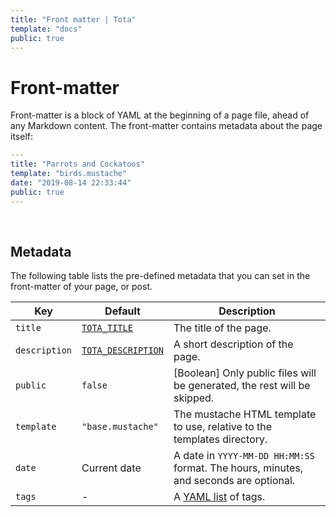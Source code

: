 ```yaml
---
title: "Front matter | Tota"
template: "docs"
public: true
---
```


# Front-matter

Front-matter is a block of YAML at the beginning of a page file, ahead of any Markdown content. The front-matter contains metadata about the page itself:

```yaml
---
title: "Parrots and Cockatoos"
template: "birds.mustache"
date: "2019-08-14 22:33:44"
public: true
---

```

<br>

## Metadata

The following table lists the pre-defined metadata that you can set in the front-matter of your page, or post.

| Key           | Default                                                             | Description                                                                           |
| ------------- | ------------------------------------------------------------------- | ------------------------------------------------------------------------------------- |
| `title`       | [`TOTA_TITLE`](http://localhost:5000/docs/configuration#site)       | The title of the page.                                                                |
| `description` | [`TOTA_DESCRIPTION`](http://localhost:5000/docs/configuration#site) | A short description of the page.                                                      |
| `public`      | `false`                                                             | [Boolean] Only public files will be generated, the rest will be skipped.              |
| `template`    | `"base.mustache"`                                                   | The mustache HTML template to use, relative to the templates directory.               |
| `date`        | Current date                                                        | A date in `YYYY-MM-DD HH:MM:SS` format. The hours, minutes, and seconds are optional. |
| `tags`        | -                                                                   | A [YAML list](https://en.wikipedia.org/wiki/YAML#Basic_components) of tags.           |
